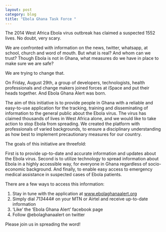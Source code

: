 ```yaml
---
layout: post
category: blog
title: "Ebola Ghana Task Force "
---
```

The 2014 West Africa Ebola virus outbreak has claimed a suspected 1552 lives. No doubt, very scary.

We are confronted with information on the news, twitter, whatsapp, at school, church and word of mouth. But what is real? And whom can we trust? Though Ebola is not in Ghana, what measures do we have in place to make sure we are safe?
<!--more-->

We are trying to change that.

On Friday, August 29th, a group of developers, technologists, health professionals and change makers joined forces at iSpace and put their heads together. And Ebola Ghana Alert was born.

The aim of this initiative is to provide people in Ghana with a reliable and easy-to-use application for the tracking, training and disseminating of information to the general public about the Ebola virus. The virus has claimed thousands of lives in West Africa alone, and we would like to take action to stop Ebola from spreading. We created the platform with professionals of varied backgrounds, to ensure a disciplinary understanding as how best to implement precautionary measures for our country. 

The goals of this initiative are threefold:

First is to provide up-to-date and accurate information and updates about the Ebola virus. Second is to utilize technology to spread information about Ebola in a highly accessible way, for everyone in Ghana regardless of socio-economic background. And finally, to enable easy access to emergency medical assistance in suspected cases of Ebola patients.

There are a few ways to access this information:

1) Stay in tune with the application at www.ebolaghanaalert.org
2) Simply dial *713*444# on your MTN or Airtel and receive up-to-date information 
3) ‘Like’ the ‘Ebola Ghana Alert’ facebook page 
4) Follow @ebolaghanaalert on twitter

Please join us in spreading the word!
